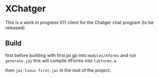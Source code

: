 
# XChatger

This is a work in progress X11 client for the Chatger chat program (to be released)

## Build

first before building with first.jai go into `modules/Xforms` and run `generate.jai` this will compile XForms into `libforms.a`

then `jai-linux first.jai` in the root of the project.
